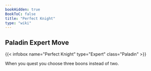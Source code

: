 ```yaml
---
bookHidden: true
BookToC: false
title: "Perfect Knight"
type: "wiki"
---
```

## Paladin Expert Move
{{< infobox name="Perfect Knight" type="Expert" class="Paladin" >}}

When you quest you choose three boons instead of two.